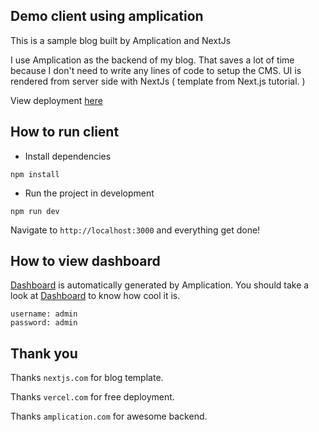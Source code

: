 ## Demo client using amplication

This is a sample blog built by Amplication and NextJs

I use Amplication as the backend of my blog. That saves a lot of time because I don't need to write any lines of code to setup the CMS. UI is rendered from server side with NextJs ( template from Next.js tutorial. )

View deployment [here](https://amplication-client-demo.vercel.app)

## How to run client

- Install dependencies

```
npm install
```

- Run the project in development

```
npm run dev
```

Navigate to `http://localhost:3000` and everything get done!

## How to view dashboard

[Dashboard](https://ckucijpib12919151bs6rwwjg22p-server-vn57etnuya-ue.a.run.app/) is automatically generated by Amplication. You should take a look at [Dashboard](https://ckucijpib12919151bs6rwwjg22p-server-vn57etnuya-ue.a.run.app/) to know how cool it is.

```
username: admin
password: admin
```

## Thank you

Thanks `nextjs.com` for blog template.

Thanks `vercel.com` for free deployment.

Thanks `amplication.com` for awesome backend.
